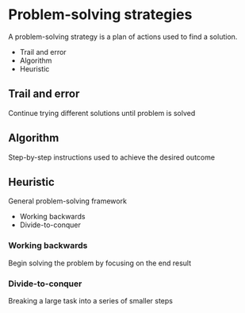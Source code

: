 # Problem-solving strategies

A problem-solving strategy is a plan of actions used to find a solution.

- Trail and error
- Algorithm
- Heuristic

## Trail and error

Continue trying different solutions until problem is solved

## Algorithm

Step-by-step instructions used to achieve the desired outcome

## Heuristic

General problem-solving framework

- Working backwards
- Divide-to-conquer

### Working backwards

Begin solving the problem by focusing on the end result

### Divide-to-conquer

Breaking a large task into a series of smaller steps